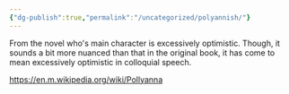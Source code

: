 ```yaml
---
{"dg-publish":true,"permalink":"/uncategorized/polyannish/"}
---
```


From the novel who's main character is excessively optimistic. Though, it sounds a bit more nuanced than that in the original book, it has come to mean excessively optimistic in colloquial speech.

https://en.m.wikipedia.org/wiki/Pollyanna